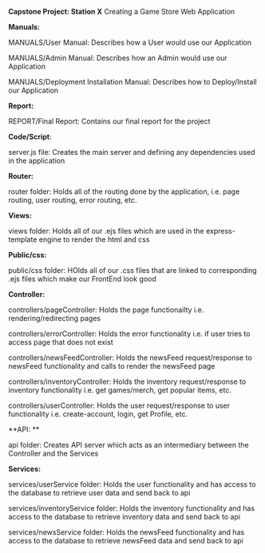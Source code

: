 **Capstone Project: Station X**
Creating a Game Store Web Application

**Manuals:**

MANUALS/User Manual: Describes how a User would use our Application

MANUALS/Admin Manual: Describes how an Admin would use our Application

MANUALS/Deployment Installation Manual: Describes how to Deploy/Install our Application 


**Report:**

REPORT/Final Report: Contains our final report for the project


**Code/Script**: 

server.js file: Creates the main server and defining any dependencies used in the application


**Router:**

router folder: Holds all of the routing done by the application, i.e. page routing, user routing, error routing, etc.


**Views:**

views folder: Holds all of our .ejs files which are used in the express-template engine to render the html and css


**Public/css:**

public/css folder: HOlds all of our .css files that are linked to corresponding .ejs files which make our FrontEnd look good


**Controller:**

controllers/pageController: Holds the page functionailty i.e. rendering/redirecting pages

controllers/errorController: Holds the error functionality i.e. if user tries to access page that does not exist

controllers/newsFeedController: Holds the newsFeed request/response to newsFeed functionality and calls to render the newsFeed page

controllers/inventoryController: Holds the inventory request/response to inventory functionality i.e. get games/merch, get popular items, etc.

controllers/userController: Holds the user request/response to user functionality i.e. create-account, login, get Profile, etc.


**API: **

api folder: Creates API server which acts as an intermediary between the Controller and the Services


**Services:**

services/userService folder: Holds the user functionality and has access to the database to retrieve user data and send back to api

services/inventoryService folder: Holds the inventory functionality and has access to the database to retrieve inventory data and send back to api

services/newsService folder: Holds the newsFeed functionality and has access to the database to retrieve newsFeed data and send back to api

